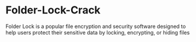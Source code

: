 # Folder-Lock-Crack
Folder Lock is a popular file encryption and security software designed to help users protect their sensitive data by locking, encrypting, or hiding files

